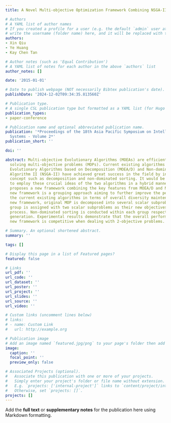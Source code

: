 ```yaml
---
title: A Novel Multi-objective Optimization Framework Combining NSGA-II and MOEA/D

# Authors
# A YAML list of author names
# If you created a profile for a user (e.g. the default `admin` user at `content/authors/admin/`), 
# write the username (folder name) here, and it will be replaced with their full name and linked to their profile.
authors:
- Xin Qiu
- Ye Huang
- Kay Chen Tan

# Author notes (such as 'Equal Contribution')
# A YAML list of notes for each author in the above `authors` list
author_notes: []

date: '2015-01-01'

# Date to publish webpage (NOT necessarily Bibtex publication's date).
publishDate: '2024-12-02T09:34:35.813560Z'

# Publication type.
# A single CSL publication type but formatted as a YAML list (for Hugo requirements).
publication_types:
- paper-conference

# Publication name and optional abbreviated publication name.
publication: '*Proceedings of the 18th Asia Pacific Symposium on Intelligent and Evolutionary
  Systems - Volume 2*'
publication_short: ''

doi: ''

abstract: Multi-objective Evolutionary Algorithms (MOEAs) are efficient tools for
  solving multi-objective problems (MOPs). Current existing algorithms such as Multi-Objective
  Evolutionary Algorithms based on Decomposition (MOEA/D) and Non-dominated Genetic
  Algorithm II (NSGA-II) have achieved great success in the field by introducing important
  concept such as decomposition and non-dominated sorting. It would be interesting
  to employ these crucial ideas of the two algorithms in a hybrid manner. This paper
  proposes a new framework combining the key features from MOEA/D and NSGA-II. The
  new framework is a grouping approach aiming to further improve the performance of
  the current existing algorithms in terms of overall diversity maintenance. In the
  new framework, original MOP is decomposed into several scalar subproblems and every
  group is assigned with two scalar subproblems as their new objectives in the searching
  process. Non-dominated sorting is conducted within each group respectively at every
  generation. Experimental results demonstrate that the overall performance of the
  new framework is competitive when dealing with 2-objective problems.

# Summary. An optional shortened abstract.
summary: ''

tags: []

# Display this page in a list of Featured pages?
featured: false

# Links
url_pdf: ''
url_code: ''
url_dataset: ''
url_poster: ''
url_project: ''
url_slides: ''
url_source: ''
url_video: ''

# Custom links (uncomment lines below)
# links:
# - name: Custom Link
#   url: http://example.org

# Publication image
# Add an image named `featured.jpg/png` to your page's folder then add a caption below.
image:
  caption: ''
  focal_point: ''
  preview_only: false

# Associated Projects (optional).
#   Associate this publication with one or more of your projects.
#   Simply enter your project's folder or file name without extension.
#   E.g. `projects: ['internal-project']` links to `content/project/internal-project/index.md`.
#   Otherwise, set `projects: []`.
projects: []
---
```


Add the **full text** or **supplementary notes** for the publication here using Markdown formatting.
